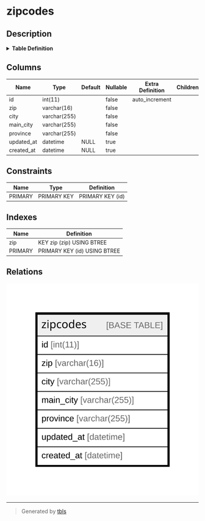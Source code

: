 # zipcodes

## Description

<details>
<summary><strong>Table Definition</strong></summary>

```sql
CREATE TABLE `zipcodes` (
  `id` int(11) NOT NULL AUTO_INCREMENT,
  `zip` varchar(16) NOT NULL,
  `city` varchar(255) NOT NULL,
  `main_city` varchar(255) NOT NULL,
  `province` varchar(255) NOT NULL,
  `updated_at` datetime DEFAULT NULL,
  `created_at` datetime DEFAULT NULL,
  PRIMARY KEY (`id`),
  KEY `zip` (`zip`)
) ENGINE=InnoDB AUTO_INCREMENT=[Redacted by tbls] DEFAULT CHARSET=latin1 COLLATE=latin1_swedish_ci
```

</details>

## Columns

| Name | Type | Default | Nullable | Extra Definition | Children | Parents | Comment |
| ---- | ---- | ------- | -------- | ---------------- | -------- | ------- | ------- |
| id | int(11) |  | false | auto_increment |  |  |  |
| zip | varchar(16) |  | false |  |  |  |  |
| city | varchar(255) |  | false |  |  |  |  |
| main_city | varchar(255) |  | false |  |  |  |  |
| province | varchar(255) |  | false |  |  |  |  |
| updated_at | datetime | NULL | true |  |  |  |  |
| created_at | datetime | NULL | true |  |  |  |  |

## Constraints

| Name | Type | Definition |
| ---- | ---- | ---------- |
| PRIMARY | PRIMARY KEY | PRIMARY KEY (id) |

## Indexes

| Name | Definition |
| ---- | ---------- |
| zip | KEY zip (zip) USING BTREE |
| PRIMARY | PRIMARY KEY (id) USING BTREE |

## Relations

![er](zipcodes.svg)

---

> Generated by [tbls](https://github.com/k1LoW/tbls)
